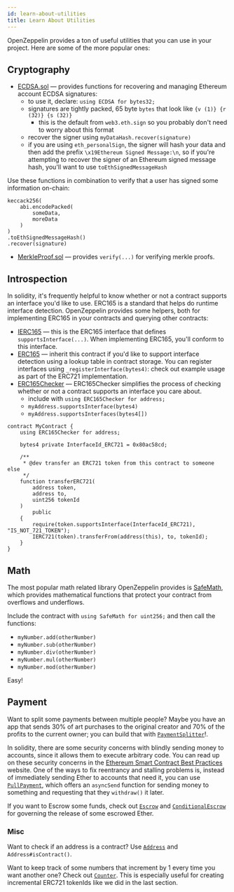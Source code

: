 ```yaml
---
id: learn-about-utilities
title: Learn About Utilities
---
```


OpenZeppelin provides a ton of useful utilities that you can use in your project. Here are some of the more popular ones:

## Cryptography

- [ECDSA.sol](https://github.com/OpenZeppelin/openzeppelin-solidity/blob/master/contracts/cryptography/ECDSA.sol) — provides functions for recovering and managing Ethereum account ECDSA signatures:
  - to use it, declare: `using ECDSA for bytes32;`
  - signatures are tightly packed, 65 byte `bytes` that look like `{v (1)} {r (32)} {s (32)}`
    - this is the default from `web3.eth.sign` so you probably don't need to worry about this format
  - recover the signer using `myDataHash.recover(signature)`
  - if you are using `eth_personalSign`, the signer will hash your data and then add the prefix `\x19Ethereum Signed Message:\n`, so if you're attempting to recover the signer of an Ethereum signed message hash, you'll want to use `toEthSignedMessageHash`


Use these functions in combination to verify that a user has signed some information on-chain:

```solidity
keccack256(
    abi.encodePacked(
        someData,
        moreData
    )
)
.toEthSignedMessageHash()
.recover(signature)
```

- [MerkleProof.sol](https://github.com/OpenZeppelin/openzeppelin-solidity/blob/master/contracts/cryptography/MerkleProof.sol) — provides `verify(...)` for verifying merkle proofs.


## Introspection

In solidity, it's frequently helpful to know whether or not a contract supports an interface you'd like to use. ERC165 is a standard that helps do runtime interface detection. OpenZeppelin provides some helpers, both for implementing ERC165 in your contracts and querying other contracts:

- [IERC165](https://github.com/OpenZeppelin/openzeppelin-solidity/blob/master/contracts/introspection/IERC165.sol) — this is the ERC165 interface that defines `supportsInterface(...)`. When implementing ERC165, you'll conform to this interface.
- [ERC165](https://github.com/OpenZeppelin/openzeppelin-solidity/blob/master/contracts/introspection/ERC165.sol) — inherit this contract if you'd like to support interface detection using a lookup table in contract storage. You can register interfaces using `_registerInterface(bytes4)`: check out example usage as part of the ERC721 implementation.
- [ERC165Checker](https://github.com/OpenZeppelin/openzeppelin-solidity/blob/master/contracts/introspection/ERC165Checker.sol) — ERC165Checker simplifies the process of checking whether or not a contract supports an interface you care about.
  - include with `using ERC165Checker for address;`
  - `myAddress.supportsInterface(bytes4)`
  - `myAddress.supportsInterfaces(bytes4[])`


```solidity
contract MyContract {
    using ERC165Checker for address;

    bytes4 private InterfaceId_ERC721 = 0x80ac58cd;

    /**
     * @dev transfer an ERC721 token from this contract to someone else
     */
    function transferERC721(
        address token,
        address to,
        uint256 tokenId
    )
        public
    {
        require(token.supportsInterface(InterfaceId_ERC721), "IS_NOT_721_TOKEN");
        IERC721(token).transferFrom(address(this), to, tokenId);
    }
}
```

## Math

The most popular math related library OpenZeppelin provides is [SafeMath](https://github.com/OpenZeppelin/openzeppelin-solidity/blob/master/contracts/math/SafeMath.sol), which provides mathematical functions that protect your contract from overflows and underflows.

Include the contract with `using SafeMath for uint256;` and then call the functions:

- `myNumber.add(otherNumber)`
- `myNumber.sub(otherNumber)`
- `myNumber.div(otherNumber)`
- `myNumber.mul(otherNumber)`
- `myNumber.mod(otherNumber)`

Easy!

## Payment

Want to split some payments between multiple people? Maybe you have an app that sends 30% of art purchases to the original creator and 70% of the profits to the current owner; you can build that with [`PaymentSplitter`](https://github.com/OpenZeppelin/openzeppelin-solidity/blob/master/contracts/payment/PaymentSplitter.sol)!.

In solidity, there are some security concerns with blindly sending money to accounts, since it allows them to execute arbitrary code. You can read up on these security concerns in the [Ethereum Smart Contract Best Practices](https://consensys.github.io/smart-contract-best-practices/) website. One of the ways to fix reentrancy and stalling problems is, instead of immediately sending Ether to accounts that need it, you can use [`PullPayment`](https://github.com/OpenZeppelin/openzeppelin-solidity/blob/master/contracts/payment/PullPayment.sol), which offers an `asyncSend` function for sending money to something and requesting that they `withdraw()` it later.

If you want to Escrow some funds, check out [`Escrow`](https://github.com/OpenZeppelin/openzeppelin-solidity/blob/master/contracts/payment/escrow/Escrow.sol) and [`ConditionalEscrow`](https://github.com/OpenZeppelin/openzeppelin-solidity/blob/master/contracts/payment/escrow/ConditionalEscrow.sol) for governing the release of some escrowed Ether.

### Misc

Want to check if an address is a contract? Use [`Address`](https://github.com/OpenZeppelin/openzeppelin-solidity/blob/master/contracts/utils/Address.sol) and `Address#isContract()`.

Want to keep track of some numbers that increment by 1 every time you want another one? Check out [`Counter`](https://github.com/OpenZeppelin/openzeppelin-solidity/blob/v2.1.2/contracts/drafts/Counter.sol). This is especially useful for creating incremental ERC721 tokenIds like we did in the last section.

